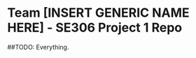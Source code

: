 Team [INSERT GENERIC NAME HERE] -  SE306 Project 1 Repo
====================================================

##TODO:
Everything.
